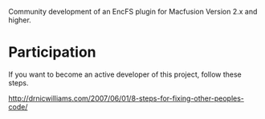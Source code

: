 Community development of an EncFS plugin for Macfusion Version 2.x and higher.

# Participation #

If you want to become an active developer of this project, follow these steps.

http://drnicwilliams.com/2007/06/01/8-steps-for-fixing-other-peoples-code/